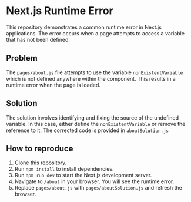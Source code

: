 # Next.js Runtime Error

This repository demonstrates a common runtime error in Next.js applications.  The error occurs when a page attempts to access a variable that has not been defined.

## Problem

The `pages/about.js` file attempts to use the variable `nonExistentVariable` which is not defined anywhere within the component.  This results in a runtime error when the page is loaded.

## Solution

The solution involves identifying and fixing the source of the undefined variable.  In this case, either define the `nonExistentVariable` or remove the reference to it.  The corrected code is provided in `aboutSolution.js`

## How to reproduce

1. Clone this repository.
2. Run `npm install` to install dependencies.
3. Run `npm run dev` to start the Next.js development server.
4. Navigate to `/about` in your browser. You will see the runtime error.
5. Replace `pages/about.js` with `pages/aboutSolution.js` and refresh the browser.